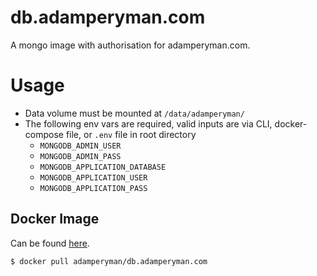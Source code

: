 # db.adamperyman.com

A mongo image with authorisation for adamperyman.com.

# Usage
* Data volume must be mounted at `/data/adamperyman/`
* The following env vars are required, valid inputs are via CLI, docker-compose file, or `.env` file in root directory
  - `MONGODB_ADMIN_USER`
  - `MONGODB_ADMIN_PASS`
  - `MONGODB_APPLICATION_DATABASE`
  - `MONGODB_APPLICATION_USER`
  - `MONGODB_APPLICATION_PASS`

## Docker Image

Can be found [here](https://hub.docker.com/r/adamperyman/db.adamperyman.com/).

```
$ docker pull adamperyman/db.adamperyman.com
```
